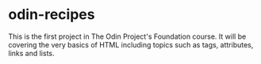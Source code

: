 # odin-recipes
This is the first project in The Odin Project's Foundation course. 
It will be covering the very basics of HTML including topics such as tags, attributes, links and lists.